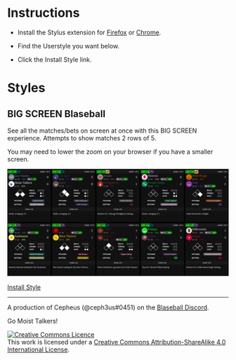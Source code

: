 # Instructions

* Install the Stylus extension for [Firefox](https://addons.mozilla.org/en-GB/firefox/addon/styl-us/) or [Chrome](https://chrome.google.com/webstore/detail/stylus/clngdbkpkpeebahjckkjfobafhncgmne).

* Find the Userstyle you want below.

* Click the Install Style link.

# Styles

## BIG SCREEN Blaseball

See all the matches/bets on screen at once with this BIG SCREEN experience. Attempts to show matches 2 rows of 5.

You may need to lower the zoom on your browser if you have a smaller screen.

![BIG SCREEN Blaseball screenshot](images/big-screen-blaseball.png)

[Install Style](styles/big-screen-blaseball.user.css)

----

A production of Cepheus (@ceph3us#0451) on the [Blaseball Discord](//discord.gg/3uFgJhu).

Go Moist Talkers!

<a rel="license" href="http://creativecommons.org/licenses/by-sa/4.0/"><img alt="Creative Commons Licence" style="border-width:0" src="https://i.creativecommons.org/l/by-sa/4.0/88x31.png" /></a><br />This work is licensed under a <a rel="license" href="http://creativecommons.org/licenses/by-sa/4.0/">Creative Commons Attribution-ShareAlike 4.0 International License</a>.
